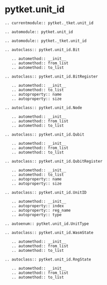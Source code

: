 # pytket.unit_id

```{eval-rst}
.. currentmodule:: pytket._tket.unit_id
```

```{eval-rst}
.. automodule:: pytket.unit_id
```

```{eval-rst}
.. automodule:: pytket._tket.unit_id
```

```{eval-rst}
.. autoclass:: pytket.unit_id.Bit

   .. automethod:: __init__
   .. automethod:: from_list
   .. automethod:: to_list
```

```{eval-rst}
.. autoclass:: pytket.unit_id.BitRegister

   .. automethod:: __init__
   .. automethod:: to_list
   .. autoproperty:: name
   .. autoproperty:: size
```

```{eval-rst}
.. autoclass:: pytket.unit_id.Node

   .. automethod:: __init__
   .. automethod:: from_list
   .. automethod:: to_list
```

```{eval-rst}
.. autoclass:: pytket.unit_id.Qubit

   .. automethod:: __init__
   .. automethod:: from_list
   .. automethod:: to_list
```

```{eval-rst}
.. autoclass:: pytket.unit_id.QubitRegister

   .. automethod:: __init__
   .. automethod:: to_list
   .. autoproperty:: name
   .. autoproperty:: size
```

```{eval-rst}
.. autoclass:: pytket.unit_id.UnitID

   .. automethod:: __init__
   .. autoproperty:: index
   .. autoproperty:: reg_name
   .. autoproperty:: type
```

```{eval-rst}
.. autoenum:: pytket.unit_id.UnitType
```

```{eval-rst}
.. autoclass:: pytket.unit_id.WasmState

   .. automethod:: __init__
   .. automethod:: from_list
   .. automethod:: to_list
```

```{eval-rst}
.. autoclass:: pytket.unit_id.RngState

   .. automethod:: __init__
   .. automethod:: from_list
   .. automethod:: to_list
```
